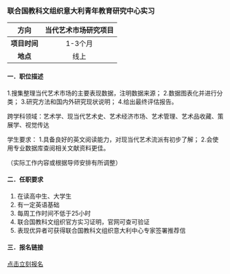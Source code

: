 ### 联合国教科文组织意大利青年教育研究中心实习


|  **方向**  | 当代艺术市场研究项目 |
|:--------:|:------------------:|
| **项目时间** |       1-3个月        |
|  **地点**  |         线上         |


#### 一．职位描述

1.搜集整理当代艺术市场的主要表现数据，注明数据来源；
2.数据图表化并进行分类；
3.研究方法和国内外研究现状说明；
4.给出最终评估报告。

跨学科领域：艺术学、现当代艺术史、艺术经济市场、艺术管理、艺术品收藏、策展学、视觉传达

学生要求：
1.具备良好的英文阅读能力，对现当代艺术流派有初步了解；
2.会使用专业数据库查阅相关文献资料更佳。

（实际工作内容或根据导师安排有所调整）

#### 二．任职要求

1. 在读高中生、大学生
2. 有一定英语基础
3. 每周工作时间不低于25小时
4. 联合国教科文组织官方实习证明，官网可查可验证
5. 表现优异者可获得联合国教科文组织意大利中心专家签署推荐信


#### 三．报名链接
[点击立刻报名](https://ezygcyygfb.feishu.cn/share/base/form/shrcnyoWDn0NwQnTyfwrxo3XOnh)

